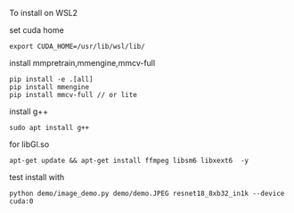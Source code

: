 To install on WSL2

set cuda home

```
export CUDA_HOME=/usr/lib/wsl/lib/
```

install mmpretrain,mmengine,mmcv-full

```
pip install -e .[all]
pip install mmengine
pip install mmcv-full // or lite
```

install g++

```
sudo apt install g++
```

for libGl.so
```
apt-get update && apt-get install ffmpeg libsm6 libxext6  -y
```


test install with 
```
python demo/image_demo.py demo/demo.JPEG resnet18_8xb32_in1k --device cuda:0
```

